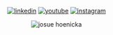 <div align="center">

   <!--
  [![portfolio](https://img.shields.io/badge/portfolio-000?style=for-the-badge&logo=ko-fi&logoColor=white)](https://josuehoenicka.github.io/)
  -->
  [![linkedin](https://img.shields.io/badge/linkedin-000?style=for-the-badge&logo=linkedin&logoColor=white)](https://www.linkedin.com/in/josuehoenicka/)
  [![youtube](https://img.shields.io/badge/youtube-000?style=for-the-badge&logo=youtube&logoColor=white)](https://www.instagram.com/https://www.youtube.com/channel/UC9iBosOLYhjDbCoPIjLR3lw/?hl=es)
  [![instagram](https://img.shields.io/badge/instagram-000?style=for-the-badge&logo=instagram&logoColor=white)](https://www.instagram.com/josuehoenicka/?hl=es)
  
  <p><img align="center" src="https://github-readme-streak-stats.herokuapp.com/?user=josuehoenicka&theme=dark" alt="josue hoenicka" /></p>
  

</div>
